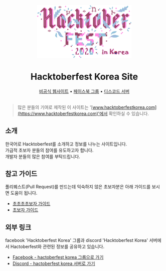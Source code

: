 <div align="center">
  <img src="./docs/assets/HF-full-logo-kr.png" width="300"/>
  <h1>
    Hacktoberfest Korea Site
  </h1>
  <a href="https://www.hacktoberfestkorea.com/">비공식 웹사이트</a> •
  <a href="https://www.facebook.com/groups/788404381916128">페이스북 그룹</a> •
  <a href="https://discord.gg/BD3V3NC">디스코드 서버</a>
</div>

<br />

> 많은 분들의 기여로 제작된 이 사이트는 '[www.hacktoberfestkorea.com](https://www.hacktoberfestkorea.com)'에서 확인하실 수 있습니다.

## 소개
한국어로 Hacktoberfest를 소개하고 정보를 나누는 사이트입니다.\
가급적 초보자 분들의 참여를 유도하고자 합니다.\
개발자 분들의 많은 참여를 부탁드립니다.

## 참고 가이드
풀리퀘스트(Pull Request)를 만드는데 익숙하지 않은 초보자분은 아래 가이드를 보시면 도움이 됩니다.

* [초초초초보자 가이드](https://www.hacktoberfestkorea.com/super_beginners_guide/)
* [초보자 가이드](https://www.hacktoberfestkorea.com/beginners_guide/)

## 외부 링크
facebook 'Hacktoberfest Korea' 그룹과 discord 'Hacktoberfest Korea' 서버에서 Hactoberfest와 관련된 정보를 공유하고 있습니다.
* [Facebook - hactoberfest korea 그룹으로 가기](https://www.facebook.com/groups/788404381916128/?ref=share)
* [Discord - hactoberfest korea 서버로 가기](https://discord.gg/BD3V3NC)
